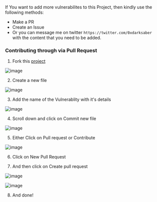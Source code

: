 If You want to add more vulnerabilites to this Project, then kindly use the following methods:

* Make a PR
* Create an Issue
* Or you can message me on twitter `https://twitter.com/0xdarksaber` with the content that you need to be added.


### Contributing through via Pull Request
1. Fork this [project](https://github.com/rahul0x00/BugBountyClass)

![image](https://user-images.githubusercontent.com/104289350/190866771-e07e8b45-26ef-473f-b14d-a7aade9eec85.png) 


2. Create a new file 

![image](https://user-images.githubusercontent.com/104289350/190866964-541d437d-85d2-4984-9fbe-c055c2c13928.png)


3. Add the name of the Vulnerablity with it's details

![image](https://user-images.githubusercontent.com/104289350/190867059-ad2b1194-1877-46aa-8a08-66837a1d4158.png)


4. Scroll down and click on Commit new file

![image](https://user-images.githubusercontent.com/104289350/190867089-60d69b04-f2d0-41cd-a1d3-71e184ff1ff1.png)


5. Either Click on Pull request or Contribute

![image](https://user-images.githubusercontent.com/104289350/190867194-9be1a9bd-4fe5-456c-8435-d8223c6e764a.png)


6. Click on New Pull Request


7. And then click on Create pull request


![image](https://user-images.githubusercontent.com/104289350/190867286-735781c2-e1b2-4868-b909-d0b74f30c0af.png)


![image](https://user-images.githubusercontent.com/104289350/190867323-9ae06ada-b47c-4341-bdad-4a98baf74cfe.png)

8. And done!
